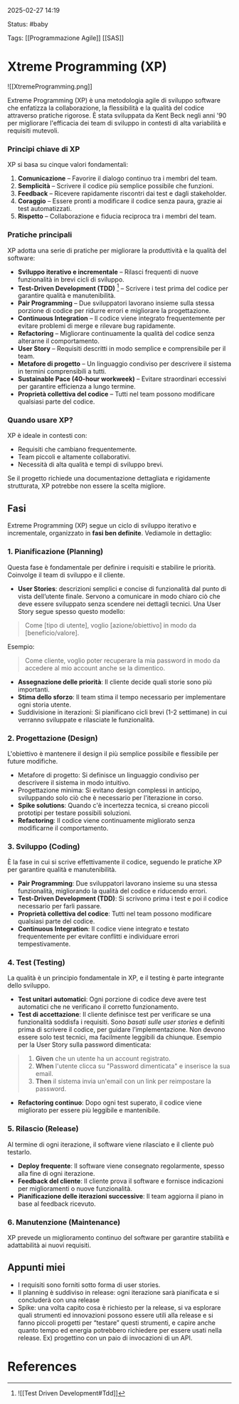 2025-02-27 14:19

Status: #baby 

Tags: [[Programmazione Agile]] [[SAS]]
# Xtreme Programming (XP)

![[XtremeProgramming.png]]

Extreme Programming (XP) è una metodologia agile di sviluppo software che enfatizza la collaborazione, la flessibilità e la qualità del codice attraverso pratiche rigorose. È stata sviluppata da Kent Beck negli anni '90 per migliorare l'efficacia dei team di sviluppo in contesti di alta variabilità e requisiti mutevoli.
### Principi chiave di XP
XP si basa su cinque valori fondamentali:
1. **Comunicazione** – Favorire il dialogo continuo tra i membri del team.
2. **Semplicità** – Scrivere il codice più semplice possibile che funzioni.
3. **Feedback** – Ricevere rapidamente riscontri dai test e dagli stakeholder.
4. **Coraggio** – Essere pronti a modificare il codice senza paura, grazie ai test automatizzati.
5. **Rispetto** – Collaborazione e fiducia reciproca tra i membri del team.
### Pratiche principali
XP adotta una serie di pratiche per migliorare la produttività e la qualità del software:
- **Sviluppo iterativo e incrementale** – Rilasci frequenti di nuove funzionalità in brevi cicli di sviluppo.
- **Test-Driven Development (TDD)** [^1] – Scrivere i test prima del codice per garantire qualità e manutenibilità.
- **Pair Programming** – Due sviluppatori lavorano insieme sulla stessa porzione di codice per ridurre errori e migliorare la progettazione.
- **Continuous Integration** – Il codice viene integrato frequentemente per evitare problemi di merge e rilevare bug rapidamente.
- **Refactoring** – Migliorare continuamente la qualità del codice senza alterarne il comportamento.
- **User Story** – Requisiti descritti in modo semplice e comprensibile per il team.
- **Metafore di progetto** – Un linguaggio condiviso per descrivere il sistema in termini comprensibili a tutti.
- **Sustainable Pace (40-hour workweek)** – Evitare straordinari eccessivi per garantire efficienza a lungo termine.
- **Proprietà collettiva del codice** – Tutti nel team possono modificare qualsiasi parte del codice.
### Quando usare XP?
XP è ideale in contesti con:
- Requisiti che cambiano frequentemente.
- Team piccoli e altamente collaborativi.
- Necessità di alta qualità e tempi di sviluppo brevi.

Se il progetto richiede una documentazione dettagliata e rigidamente strutturata, XP potrebbe non essere la scelta migliore.
## Fasi
Extreme Programming (XP) segue un ciclo di sviluppo iterativo e incrementale, organizzato in **fasi ben definite**. Vediamole in dettaglio:
### 1. Pianificazione (Planning)
Questa fase è fondamentale per definire i requisiti e stabilire le priorità. Coinvolge il team di sviluppo e il cliente.

- **User Stories**: descrizioni semplici e concise di funzionalità dal punto di vista dell’utente finale. Servono a comunicare in modo chiaro ciò che deve essere sviluppato senza scendere nei dettagli tecnici.
  Una User Story segue spesso questo modello:

> Come [tipo di utente], voglio [azione/obiettivo] in modo da [beneficio/valore].

Esempio:

> Come cliente, voglio poter recuperare la mia password in modo da accedere al mio account anche se la dimentico.
- **Assegnazione delle priorità**: Il cliente decide quali storie sono più importanti.
- **Stima dello sforzo**: Il team stima il tempo necessario per implementare ogni storia utente.
- Suddivisione in iterazioni: Si pianificano cicli brevi (1-2 settimane) in cui verranno sviluppate e rilasciate le funzionalità.
### 2. Progettazione (Design)
L'obiettivo è mantenere il design il più semplice possibile e flessibile per future modifiche.

- Metafore di progetto: Si definisce un linguaggio condiviso per descrivere il sistema in modo intuitivo.
- Progettazione minima: Si evitano design complessi in anticipo, sviluppando solo ciò che è necessario per l'iterazione in corso.
- **Spike solutions**: Quando c'è incertezza tecnica, si creano piccoli prototipi per testare possibili soluzioni.
- **Refactoring**: Il codice viene continuamente migliorato senza modificarne il comportamento.
### 3. Sviluppo (Coding)
È la fase in cui si scrive effettivamente il codice, seguendo le pratiche XP per garantire qualità e manutenibilità.

- **Pair Programming**: Due sviluppatori lavorano insieme su una stessa funzionalità, migliorando la qualità del codice e riducendo errori.
- **Test-Driven Development (TDD)**: Si scrivono prima i test e poi il codice necessario per farli passare.
- **Proprietà collettiva del codice**: Tutti nel team possono modificare qualsiasi parte del codice.
- **Continuous Integration**: Il codice viene integrato e testato frequentemente per evitare conflitti e individuare errori tempestivamente.
### 4. Test (Testing)
La qualità è un principio fondamentale in XP, e il testing è parte integrante dello sviluppo.

- **Test unitari automatici**: Ogni porzione di codice deve avere test automatici che ne verificano il corretto funzionamento.
- **Test di accettazione**: Il cliente definisce test per verificare se una funzionalità soddisfa i requisiti.
  Sono *basati sulle user stories* e definiti prima di scrivere il codice, per guidare l’implementazione. Non devono essere solo test tecnici, ma facilmente leggibili da chiunque.
  Esempio per la User Story sulla password dimenticata:
  
>   1. **Given** che un utente ha un account registrato.
>   2. **When** l'utente clicca su "Password dimenticata" e inserisce la sua email.
>   3. **Then** il sistema invia un'email con un link per reimpostare la password.

- **Refactoring continuo**: Dopo ogni test superato, il codice viene migliorato per essere più leggibile e mantenibile.
### 5. Rilascio (Release)
Al termine di ogni iterazione, il software viene rilasciato e il cliente può testarlo.

- **Deploy frequente**: Il software viene consegnato regolarmente, spesso alla fine di ogni iterazione.
- **Feedback del cliente**: Il cliente prova il software e fornisce indicazioni per miglioramenti o nuove funzionalità.
- **Pianificazione delle iterazioni successive**: Il team aggiorna il piano in base al feedback ricevuto.
### 6. Manutenzione (Maintenance)
XP prevede un miglioramento continuo del software per garantire stabilità e adattabilità ai nuovi requisiti.
## Appunti miei
- I requisiti sono forniti sotto forma di user stories.
- Il planning è suddiviso in release: ogni iterazione sarà pianificata e si concluderà con una release
- Spike: una volta capito cosa è richiesto per la release, si va esplorare quali strumenti ed innovazioni possono essere utili alla release e si fanno piccoli progetti per “testare” questi strumenti, e capire anche quanto tempo ed energia potrebbero richiedere per essere usati nella release. Ex) progettino con un paio di invocazioni di un API.


# References

[^1]: ![[Test Driven Development#Tdd]]

